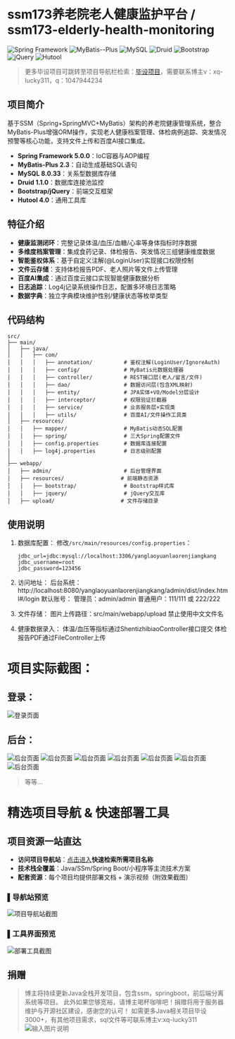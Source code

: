 # ssm173养老院老人健康监护平台 / ssm173-elderly-health-monitoring

![Spring Framework](https://img.shields.io/badge/Spring_Framework-5.0.0-brightgreen?logo=spring)
![MyBatis--Plus](https://img.shields.io/badge/MyBatis_Plus-2.3-blue?logo=mybatis)
![MySQL](https://img.shields.io/badge/MySQL-8.0.33-orange?logo=mysql)
![Druid](https://img.shields.io/badge/Druid-1.1.0-9cf?logo=alibabadruid)
![Bootstrap](https://img.shields.io/badge/Bootstrap-3.x-purple?logo=bootstrap)
![jQuery](https://img.shields.io/badge/jQuery-1.12-blue?logo=jquery)
![Hutool](https://img.shields.io/badge/Hutool-4.0-navy?logo=java)

> 更多毕设项目可跳转至项目导航栏检索：[毕设项目](http://sysadmin.3vfree.vip)，需要联系博主v：xq-lucky311，q：1047944234

## 项目简介  
基于SSM（Spring+SpringMVC+MyBatis）架构的养老院健康管理系统，整合MyBatis-Plus增强ORM操作，实现老人健康档案管理、体检病例追踪、突发情况预警等核心功能，支持文件上传和百度AI接口集成。


- ​**​Spring Framework 5.0.0​**​：IoC容器与AOP编程
- ​**​MyBatis-Plus 2.3​**​：自动生成基础SQL语句
- ​**​MySQL 8.0.33​**​：关系型数据库存储
- ​**​Druid 1.1.0​**​：数据库连接池监控
- ​**​Bootstrap/jQuery​**​：前端交互框架
- ​**​Hutool 4.0​**​：通用工具库

## 特征介绍
- ​​**​健康监测闭环​**​：完整记录体温/血压/血糖/心率等身体指标时序数据
- ​​**​多维度档案管理​**​：集成食药记录、体检报告、突发情况三组健康维度数据
- ​​**​智能鉴权体系​**​：基于自定义注解(@LoginUser)实现接口权限控制
- ​​**​文件云存储​**​：支持体检报告PDF、老人照片等文件上传管理
- ​​**​百度AI集成​**​：通过百度云接口实现智能健康数据分析
- ​​**​日志追踪​**​：Log4j记录系统操作日志，配置多环境日志策略
- ​​**​数据字典​**​：独立字典模块维护性别/健康状态等枚举类型

## 代码结构
```
src/
├── main/
│   ├── java/
│   │   ├── com/
│   │   │   ├── annotation/          # 鉴权注解(LoginUser/IgnoreAuth)
│   │   │   ├── config/              # MyBatis元数据处理器
│   │   │   ├── controller/          # REST接口层(老人/留言/文件)
│   │   │   ├── dao/                 # 数据访问层(包含XML映射)
│   │   │   ├── entity/              # JPA实体+VO/Model分层设计
│   │   │   ├── interceptor/         # 权限验证拦截器
│   │   │   ├── service/             # 业务服务层+实现类
│   │   │   ├── utils/               # 百度AI/文件操作工具类
│   ├── resources/
│   │   ├── mapper/                  # MyBatis动态SQL配置
│   │   ├── spring/                  # 三大Spring配置文件
│   │   ├── config.properties        # 数据库连接配置
│   │   ├── log4j.properties         # 日志级别配置
│
├── webapp/
│   ├── admin/                       # 后台管理界面
│   ├── resources/                  # 前端静态资源
│   │   ├── bootstrap/               # Bootstrap样式库
│   │   ├── jquery/                  # jQuery交互库
│   ├── upload/                     # 文件存储目录
```
## 使用说明
1. 数据库配置：
   修改`/src/main/resources/config.properties`：
   ```properties
   jdbc_url=jdbc:mysql://localhost:3306/yanglaoyuanlaorenjiangkang
   jdbc_username=root
   jdbc_password=123456
   ```
2. 访问地址：
   后台系统：http://localhost:8080/yanglaoyuanlaorenjiangkang/admin/dist/index.html#/login
   默认账号：
      管理员：admin/admin
      普通用户：111/111 或 222/222

3. 文件存储：
   图片上传路径：src/main/webapp/upload
   禁止使用中文文件名

4. 健康数据录入：
   体温/血压等指标通过ShentizhibiaoController接口提交
   体检报告PDF通过FileController上传

# 项目实际截图：
## 登录：
![登录页面](xx/login.png)

## 后台：
![后台页面](xx/suffix/1.png)
![后台页面](xx/suffix/2.png)
![后台页面](xx/suffix/3.png)
![后台页面](xx/suffix/4.png)
![后台页面](xx/suffix/5.png)
![后台页面](xx/suffix/6.png)
![后台页面](xx/suffix/7.png)

> 等等...

# 精选项目导航 & 快速部署工具
## 项目资源一站直达
- ​**访问项目导航站**：[点击进入](http://sysadmin.3vfree.vip)**快速检索所需项目名称**
- ​**技术栈全覆盖**：Java/SSm/Spring Boot/小程序等主流技术方案
- ​**配套资源**：每个项目均提供部署文档 + 演示视频（附效果截图）

### ▌导航站预览
![项目导航站截图](项目检索工具.png)

### ▌工具界面预览
![部署工具截图](一键部署工具.png)

## 捐赠
> 博主将持续更新Java全栈开发项目，包含ssm，springboot，前后端分离系统等项目。
> 此外如果您够宽裕，请博主喝杯咖啡吧！捐赠将用于服务器维护与开源社区建设，感谢您的认可！
> 如需更多Java相关项目毕设3000+，有其他项目需求，sql文件等可联系博主v:xq-lucky311
![输入图片说明](%E7%91%9E%E5%B9%B8%EF%BC%81%E7%91%9E%E5%B9%B8%EF%BC%81.png)